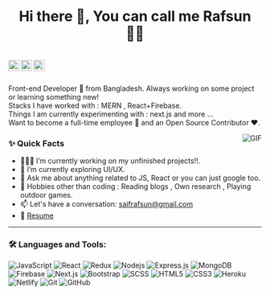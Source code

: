 
<h1 align="center">
     Hi there 👋, You can call me Rafsun 👨‍💻
</h1>

<br/>

<a href="https://www.linkedin.com/in/saiful-islam-rafsun-60623514b/">
  <img align="left" alt="Rafsun's Linkedin" width="22px" src="https://cdn.jsdelivr.net/npm/simple-icons@v3/icons/linkedin.svg" />
</a>

<a href="https://twitter.com/RafsunSaiful">
  <img align="left" alt="Saiful Rafsun | Twitter" width="22px" src="https://cdn.jsdelivr.net/npm/simple-icons@v3/icons/twitter.svg" />
</a>

<a href="mailto:saifrafsun@gmail.com">
  <img align="left" alt="Rafsun's Email" width="22px" src="https://cdn.jsdelivr.net/npm/simple-icons@v3/icons/gmail.svg" />
</a>


<br />

<br/>

<p>
Front-end Developer 🚀 from Bangladesh. Always working on some project or learning something new!
<br/>
Stacks I have worked with : MERN , React+Firebase.
<br/>  
Things I am currently experimenting with : next.js and more ...
<br/>
Want to become a full-time employee 💸 and an Open Source Contributor ❤️.
</p>


  <img align="right" alt="GIF" src="https://media4.giphy.com/media/qgQUggAC3Pfv687qPC/giphy.gif?cid=ecf05e4780y1ci8ldra207n4r7den8zr4nt0acx2x9unw118&ep=v1_gifs_search&rid=giphy.gif&ct=g"/>
  
  
### ✨ Quick Facts

- 👨🏽‍💻 I’m currently working on my unfinished projects!!.
- 🌱 I’m currently exploring UI/UX.
- 💬 Ask me about anything related to JS, React or you can just google too.
- 🎿 Hobbies other than coding : Reading blogs , Own research , Playing outdoor games.
- 📫 Let's have a conversation: saifrafsun@gmail.com
- 📝 [Resume](https://drive.google.com/file/d/18SbaYIQIOHBytgAB3MsLocVzMKlT6zy5/view?usp=sharing)

___

### 🛠️ Languages and Tools:

![JavaScript](https://img.shields.io/badge/-JavaScript-black?style=flat-square&logo=javascript)
![React](https://img.shields.io/badge/-React-black?style=flat-square&logo=react)
![Redux](https://img.shields.io/badge/-Redux-black?style=flat-square&logo=Redux)
![Nodejs](https://img.shields.io/badge/-Nodejs-black?style=flat-square&logo=Node.js)
![Express.js](https://img.shields.io/badge/-Express-black?style=flat-square&logo=expressjs)
![MongoDB](https://img.shields.io/badge/-MongoDB-black?style=flat-square&logo=mongodb)
![Firebase](https://img.shields.io/badge/-Firebase-black?style=flat-square&logo=Firebase)
![Next.js](https://img.shields.io/badge/-Next-black?style=flat-square&logo=Next.js)
![Bootstrap](https://img.shields.io/badge/-Bootstrap-black?style=flat-square&logo=bootstrap)
![SCSS](https://img.shields.io/badge/-SCSS-black?style=flat-square&logo=SASS)
![HTML5](https://img.shields.io/badge/-HTML5-black?style=flat-square&logo=html5&logoColor=white)
![CSS3](https://img.shields.io/badge/-CSS3-black?style=flat-square&logo=css3)
![Heroku](https://img.shields.io/badge/-Heroku-black?style=flat-square&logo=heroku)
![Netlify](https://img.shields.io/badge/-Netlify-black?style=flat-square&logo=netlify)
![Git](https://img.shields.io/badge/-Git-black?style=flat-square&logo=git)
![GitHub](https://img.shields.io/badge/-GitHub-black?style=flat-square&logo=github)
